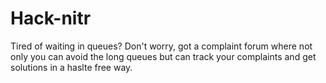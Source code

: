 # Hack-nitr
Tired of waiting in queues? Don't worry, got a complaint forum where not only you can avoid the long queues but can track your complaints and get solutions in a haslte free way.
